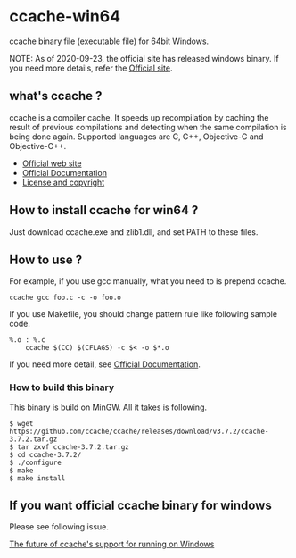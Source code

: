 # ccache-win64

ccache binary file (executable file) for 64bit Windows.

NOTE: As of 2020-09-23, the official site has released windows binary. If you need more details, refer the [Official site](https://ccache.dev/platform-compiler-language-support.html).

## what's ccache ?

ccache is a compiler cache. It speeds up recompilation by caching the result of previous compilations and detecting when the same compilation is being done again. Supported languages are C, C++, Objective-C and Objective-C++.

* [Official web site](https://ccache.samba.org)
* [Official Documentation](https://ccache.samba.org/documentation.html)
* [License and copyright](https://ccache.samba.org/license.html)

## How to install ccache for win64 ?

Just download ccache.exe and zlib1.dll, and set PATH to these files.


## How to use ?


For example, if you use gcc manually, what you need to is prepend ccache.

```
ccache gcc foo.c -c -o foo.o

```

If you use Makefile, you should change pattern rule like following sample code.

```
%.o : %.c
	ccache $(CC) $(CFLAGS) -c $< -o $*.o

```
If you need more detail, see [Official Documentation](https://ccache.samba.org/documentation.html).



### How to build this binary

This binary is build on MinGW.
All it takes is following.

```
$ wget https://github.com/ccache/ccache/releases/download/v3.7.2/ccache-3.7.2.tar.gz
$ tar zxvf ccache-3.7.2.tar.gz
$ cd ccache-3.7.2/
$ ./configure
$ make
$ make install
```

## If you want official ccache binary for windows

Please see following issue.

[The future of ccache's support for running on Windows](https://github.com/ccache/ccache/issues/447)
